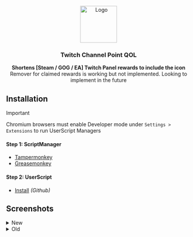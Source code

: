 <!-- PROJECT LOGO -->
<br />
<div align="center">
  <a href="https://static.twitchcdn.net/assets/favicon-32-e29e246c157142c94346.png">
    <img src="AWALogo.png" alt="Logo" width="100" height="100">
  </a>

<h3 align="center">Twitch Channel Point QOL</h3>

  <p align="center"><strong>
    Shortens [Steam / GOG / EA] Twitch Panel rewards to include the icon</strong><br />
    Remover for claimed rewards is working but not implemented. Looking to implement in the future
  </p>
</div>


<!-- Install Help -->
## Installation
> [!IMPORTANT]
> Chromium browsers must enable Developer mode under `Settings > Extensions` to run UserScript Managers
#### Step 1: ScriptManager
* [Tampermonkey](https://www.tampermonkey.net/)
* [Greasemonkey](https://violentmonkey.github.io/)

#### Step 2: UserScript
* [Install](placeholder) *(Github)*


<!-- Screenshots -->
## Screenshots
<details>
  <summary>New</summary>
  <div align="center">
    <img
      alt="New (Component)"
      src="placeholder"
      height="550"/>
  </div>
</details>

<details>
  <summary>Old</summary>
  <div align="center">
    <img
      alt="Old (Panel)"
      src="placeholder"
      height="550"/>
  </div>
</details>
